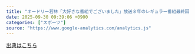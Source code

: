 ```yaml
---
title: "オードリー若林「大好きな番組でございました」放送８年のレギュラー番組最終回（日刊スポーツ） - Yahoo!ニュース"
date: 2025-09-30 09:39:06 +0900
categories: ["スポーツ"]
source: "https://www.google-analytics.com/analytics.js"
---
```


[出典はこちら](https://www.google-analytics.com/analytics.js)
